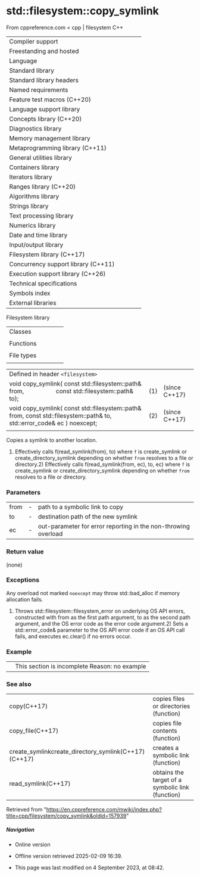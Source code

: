 # std::filesystem::copy_symlink

From cppreference.com
< cpp‎ | filesystem
C++

|  |  |  |  |  |
| --- | --- | --- | --- | --- |
| Compiler support | | | | |
| Freestanding and hosted | | | | |
| Language | | | | |
| Standard library | | | | |
| Standard library headers | | | | |
| Named requirements | | | | |
| Feature test macros (C++20) | | | | |
| Language support library | | | | |
| Concepts library (C++20) | | | | |
| Diagnostics library | | | | |
| Memory management library | | | | |
| Metaprogramming library (C++11) | | | | |
| General utilities library | | | | |
| Containers library | | | | |
| Iterators library | | | | |
| Ranges library (C++20) | | | | |
| Algorithms library | | | | |
| Strings library | | | | |
| Text processing library | | | | |
| Numerics library | | | | |
| Date and time library | | | | |
| Input/output library | | | | |
| Filesystem library (C++17) | | | | |
| Concurrency support library (C++11) | | | | |
| Execution support library (C++26) | | | | |
| Technical specifications | | | | |
| Symbols index | | | | |
| External libraries | | | | |

Filesystem library

|  |  |  |  |  |
| --- | --- | --- | --- | --- |
| Classes | | | | |
| |  |  |  |  |  | | --- | --- | --- | --- | --- | | filesystem::path | | | | | | filesystem::filesystem_error | | | | | | filesystem::directory_entry | | | | | | filesystem::directory_iterator | | | | | | filesystem::recursive_directory_iterator | | | | | | filesystem::file_status | | | | | | filesystem::space_info | | | | | | |  |  |  |  |  | | --- | --- | --- | --- | --- | | filesystem::file_type | | | | | | filesystem::file_time_type | | | | | | filesystem::perms | | | | | | filesystem::perm_options | | | | | | filesystem::copy_options | | | | | | filesystem::directory_options | | | | | |
| Functions | | | | |
| |  |  |  |  |  | | --- | --- | --- | --- | --- | | filesystem::absolute | | | | | | filesystem::canonicalfilesystem::weakly_canonical | | | | | | filesystem::relativefilesystem::proximate | | | | | | filesystem::copy | | | | | | filesystem::copy_file | | | | | | ****filesystem::copy_symlink**** | | | | | | filesystem::create_directory filesystem::create_directories | | | | | | filesystem::create_hard_link | | | | | | filesystem::create_symlink filesystem::create_directory_symlink | | | | | | filesystem::current_path | | | | | | filesystem::temp_directory_path | | | | | | |  |  |  |  |  | | --- | --- | --- | --- | --- | | filesystem::exists | | | | | | filesystem::equivalent | | | | | | filesystem::file_size | | | | | | filesystem::hard_link_count | | | | | | filesystem::last_write_time | | | | | | filesystem::permissions | | | | | | filesystem::read_symlink | | | | | | filesystem::remove filesystem::remove_all | | | | | | filesystem::rename | | | | | | filesystem::resize_file | | | | | | filesystem::space | | | | | | filesystem::status filesystem::symlink_status | | | | | |
| File types | | | | |
| |  |  |  |  |  | | --- | --- | --- | --- | --- | | filesystem::is_block_file | | | | | | filesystem::is_character_file | | | | | | filesystem::is_directory | | | | | | filesystem::is_empty | | | | | | filesystem::status_known | | | | | | |  |  |  |  |  | | --- | --- | --- | --- | --- | | filesystem::is_fifo | | | | | | filesystem::is_other | | | | | | filesystem::is_regular_file | | | | | | filesystem::is_socket | | | | | | filesystem::is_symlink | | | | | |

|  |  |  |
| --- | --- | --- |
| Defined in header `<filesystem>` |  |  |
| void copy_symlink( const std::filesystem::path& from,                     const std::filesystem::path& to); | (1) | (since C++17) |
| void copy_symlink( const std::filesystem::path& from,  const std::filesystem::path& to, std::error_code& ec ) noexcept; | (2) | (since C++17) |
|  |  |  |

Copies a symlink to another location.

1) Effectively calls f(read_symlink(from), to) where `f` is create_symlink or create_directory_symlink depending on whether `from` resolves to a file or directory.2) Effectively calls f(read_symlink(from, ec), to, ec) where `f` is create_symlink or create_directory_symlink depending on whether `from` resolves to a file or directory.

### Parameters

|  |  |  |
| --- | --- | --- |
| from | - | path to a symbolic link to copy |
| to | - | destination path of the new symlink |
| ec | - | out-parameter for error reporting in the non-throwing overload |

### Return value

(none)

### Exceptions

Any overload not marked `noexcept` may throw std::bad_alloc if memory allocation fails.

1) Throws std::filesystem::filesystem_error on underlying OS API errors, constructed with from as the first path argument, to as the second path argument, and the OS error code as the error code argument.2) Sets a std::error_code& parameter to the OS API error code if an OS API call fails, and executes ec.clear() if no errors occur.

### Example

|  |  |
| --- | --- |
|  | This section is incomplete Reason: no example |

### See also

|  |  |
| --- | --- |
| copy(C++17) | copies files or directories   (function) |
| copy_file(C++17) | copies file contents   (function) |
| create_symlinkcreate_directory_symlink(C++17)(C++17) | creates a symbolic link   (function) |
| read_symlink(C++17) | obtains the target of a symbolic link   (function) |

Retrieved from "<https://en.cppreference.com/mwiki/index.php?title=cpp/filesystem/copy_symlink&oldid=157939>"

##### Navigation

- Online version
- Offline version retrieved 2025-02-09 16:39.

- This page was last modified on 4 September 2023, at 08:42.